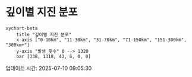# 깊이별 지진 분포

```mermaid
xychart-beta
    title "깊이별 지진 분포"
    x-axis ["0-10km", "11-30km", "31-70km", "71-150km", "151-300km", "300km+"]
    y-axis "발생 횟수" 0 --> 1320
    bar [338, 1318, 43, 6, 0, 0]
```

업데이트 시간: 2025-07-10 09:05:30
